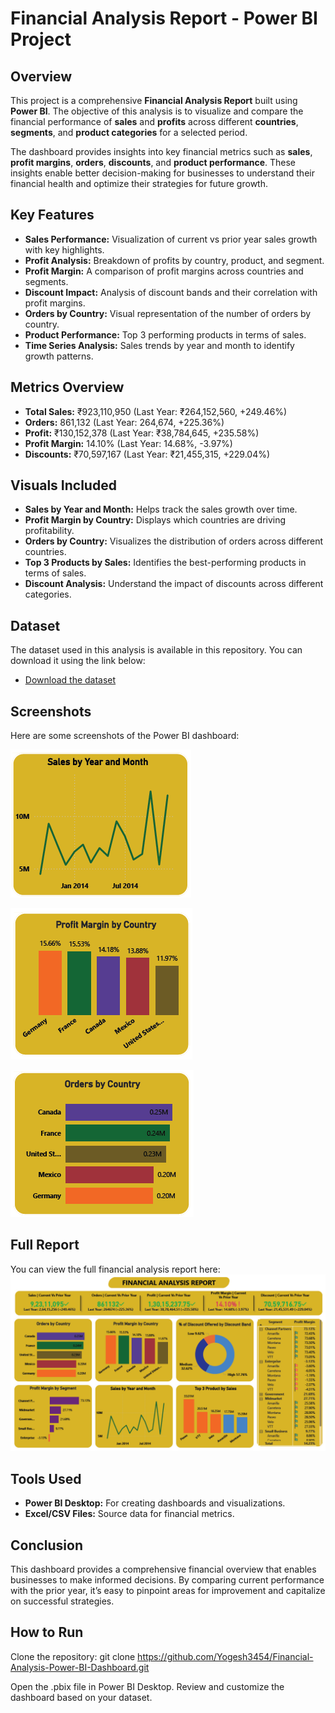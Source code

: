 # **Financial Analysis Report - Power BI Project**
## **Overview**
This project is a comprehensive **Financial Analysis Report** built using **Power BI**. The objective of this analysis is to visualize and compare the financial performance of **sales** and **profits** across different **countries**, **segments**, and **product categories** for a selected period.

The dashboard provides insights into key financial metrics such as **sales**, **profit margins**, **orders**, **discounts**, and **product performance**. These insights enable better decision-making for businesses to understand their financial health and optimize their strategies for future growth.

## **Key Features**
- **Sales Performance:** Visualization of current vs prior year sales growth with key highlights.
- **Profit Analysis:** Breakdown of profits by country, product, and segment.
- **Profit Margin:** A comparison of profit margins across countries and segments.
- **Discount Impact:** Analysis of discount bands and their correlation with profit margins.
- **Orders by Country:** Visual representation of the number of orders by country.
- **Product Performance:** Top 3 performing products in terms of sales.
- **Time Series Analysis:** Sales trends by year and month to identify growth patterns.
  
## **Metrics Overview**
- **Total Sales:** ₹923,110,950 (Last Year: ₹264,152,560, +249.46%)
- **Orders:** 861,132 (Last Year: 264,674, +225.36%)
- **Profit:** ₹130,152,378 (Last Year: ₹38,784,645, +235.58%)
- **Profit Margin:** 14.10% (Last Year: 14.68%, -3.97%)
- **Discounts:** ₹70,597,167 (Last Year: ₹21,455,315, +229.04%)
  
## **Visuals Included**
- **Sales by Year and Month:** Helps track the sales growth over time.
- **Profit Margin by Country:** Displays which countries are driving profitability.
- **Orders by Country:** Visualizes the distribution of orders across different countries.
- **Top 3 Products by Sales:** Identifies the best-performing products in terms of sales.
- **Discount Analysis:** Understand the impact of discounts across different categories.

## **Dataset**

The dataset used in this analysis is available in this repository. You can download it using the link below:

- [Download the dataset](path/to/dataset.csv)

## **Screenshots**
Here are some screenshots of the Power BI dashboard:

![Sales by Year and Month](https://github.com/Yogesh3454/Financial-Analysis-Power-BI-Dashboard/blob/1aed149532d87c97d1095c9b4c4a5439f7a437b8/Sales%20by%20year%20and%20month.png)

![Profit Margin by Country](https://github.com/Yogesh3454/Financial-Analysis-Power-BI-Dashboard/blob/main/Profit%20margin%20by%20country.png)

![Orders by Country](https://github.com/Yogesh3454/Financial-Analysis-Power-BI-Dashboard/blob/main/Orders%20by%20country.png)


## **Full Report**
You can view the full financial analysis report here:
![Orders by Country](https://github.com/Yogesh3454/Financial-Analysis-Power-BI-Dashboard/blob/main/Full%20Report.png)

## **Tools Used**
- **Power BI Desktop:** For creating dashboards and visualizations.
- **Excel/CSV Files:** Source data for financial metrics.

## **Conclusion**
This dashboard provides a comprehensive financial overview that enables businesses to make informed decisions. By comparing current performance with the prior year, it’s easy to pinpoint areas for improvement and capitalize on successful strategies.

## **How to Run**
Clone the repository:
git clone https://github.com/Yogesh3454/Financial-Analysis-Power-BI-Dashboard.git

Open the .pbix file in Power BI Desktop.
Review and customize the dashboard based on your dataset.
